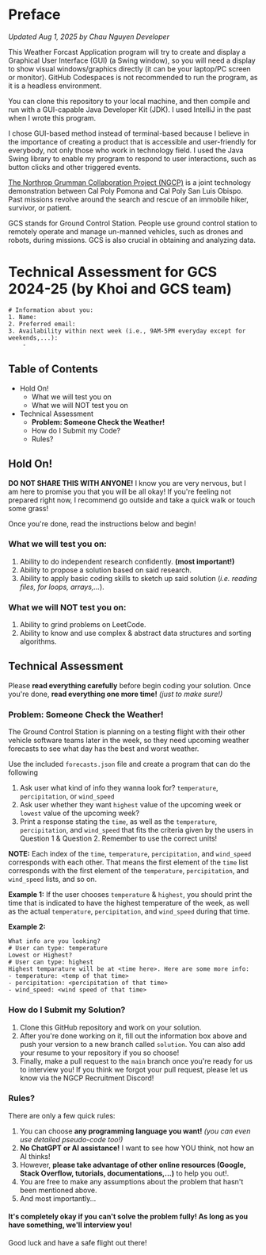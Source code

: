 
# Preface 
_Updated Aug 1, 2025 by Chau Nguyen Developer_

This Weather Forcast Application program will try to create and display a Graphical User Interface (GUI) (a Swing window), so you will need a display to show visual windows/graphics directly (it can be your laptop/PC screen or monitor). GitHub Codespaces is not recommended to run the program, as it is a headless environment.  

You can clone this repository to your local machine, and then compile and run with a GUI-capable Java Developer Kit (JDK). I used IntelliJ in the past when I wrote this program.  

I chose GUI-based method instead of terminal-based because I believe in the importance of creating a product that is accessible and user-friendly for everybody, not only those who work in technology field. I used the Java Swing library to enable my program to respond to user interactions, such as button clicks and other triggered events.

[The Northrop Grumman Collaboration Project (NGCP)](https://www.cpp.edu/engineering/ngcp/index.shtml) is a joint technology demonstration between Cal Poly Pomona and Cal Poly San Luis Obispo. Past missions revolve around the search and rescue of an immobile hiker, survivor, or patient.  

GCS stands for Ground Control Station. People use ground control station to remotely operate and manage un-manned vehicles, such as drones and robots, during missions. GCS is also crucial in obtaining and analyzing data.  



# Technical Assessment for GCS 2024-25 (by Khoi and GCS team)

```
# Information about you:
1. Name:
2. Preferred email:
3. Availability within next week (i.e., 9AM-5PM everyday except for weekends,...):
    - 
```

## Table of Contents
- Hold On!
	- What we will test you on
	- What we will NOT test you on
- Technical Assessment
	- **Problem: Someone Check the Weather!**
	- How do I Submit my Code?
	- Rules?
## Hold On!
**DO NOT SHARE THIS WITH ANYONE!**
I know you are very nervous, but I am here to promise you that you will be all okay! If you're feeling not prepared right now, I recommend go outside and take a quick walk or touch some grass! 

Once you're done, read the instructions below and begin!
### What we will test you on:
1. Ability to do independent research confidently. **(most important!)**
2. Ability to propose a solution based on said research. 
3. Ability to apply basic coding skills to sketch up said solution (*i.e. reading files, for loops, arrays,...*). 
### What we will NOT test you on:
1. Ability to grind problems on LeetCode. 
2. Ability to know and use complex & abstract data structures and sorting algorithms. 

## Technical Assessment
Please **read everything carefully** before begin coding your solution. Once you're done, **read everything one more time!** *(just to make sure!)*
### Problem: Someone Check the Weather!
The Ground Control Station is planning on a testing flight with their other vehicle software teams later in the week, so they need upcoming weather forecasts to see what day has the best and worst weather. 

Use the included `forecasts.json` file and create a program that can do the following
1. Ask user what kind of info they wanna look for? `temperature`, `percipitation`, or `wind_speed`
2. Ask user whether they want `highest` value of the upcoming week or `lowest` value of the upcoming week?
3. Print a response stating the `time`, as well as the `temperature`, `percipitation`, and `wind_speed` that fits the criteria given by the users in Question 1 & Question 2. Remember to use the correct units!

**NOTE:** Each index of the `time`, `temperature`, `percipitation`, and `wind_speed` corresponds with each other. That means the first element of the `time` list corresponds with the first element of the `temperature`, `percipitation`, and `wind_speed` lists, and so on.

**Example 1:** If the user chooses `temperature` & `highest`, you should print the time that is indicated to have the highest temperature of the week, as well as the actual `temperature`, `percipitation`, and `wind_speed` during that time.

**Example 2:**
```shell
What info are you looking? 
# User can type: temperature 
Lowest or Highest? 
# User can type: highest 
Highest temparature will be at <time here>. Here are some more info:
- temperature: <temp of that time>
- percipitation: <percipitation of that time>
- wind_speed: <wind speed of that time>
```
### How do I Submit my Solution?
1. Clone this GitHub repository and work on your solution. 
2. After you're done working on it, fill out the information box above and push your version to a new branch called `solution`. You can also add your resume to your repository if you so choose! 
3. Finally, make a pull request to the `main` branch once you're ready for us to interview you! If you think we forgot your pull request, please let us know via the NGCP Recruitment Discord!


### Rules?
There are only a few quick rules:

1. You can choose **any programming language you want!** *(you can even use detailed pseudo-code too!)*
2. **No ChatGPT or AI assistance!** I want to see how YOU think, not how an AI thinks!
3. However, **please take advantage of other online resources (Google, Stack Overflow, tutorials, documentations,...)** to help you out!. 
4. You are free to make any assumptions about the problem that hasn't been mentioned above.  
5. And most importantly...
#### It's completely okay if you can't solve the problem fully! As long as you have something, we'll interview you!

Good luck and have a safe flight out there!
